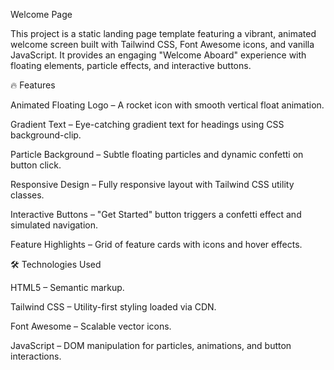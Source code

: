 Welcome Page

This project is a static landing page template featuring a vibrant, animated welcome screen built with Tailwind CSS, Font Awesome icons, and vanilla JavaScript. It provides an engaging "Welcome Aboard" experience with floating elements, particle effects, and interactive buttons.

🔥 Features

Animated Floating Logo – A rocket icon with smooth vertical float animation.

Gradient Text – Eye-catching gradient text for headings using CSS background-clip.

Particle Background – Subtle floating particles and dynamic confetti on button click.

Responsive Design – Fully responsive layout with Tailwind CSS utility classes.

Interactive Buttons – "Get Started" button triggers a confetti effect and simulated navigation.

Feature Highlights – Grid of feature cards with icons and hover effects.

🛠️ Technologies Used

HTML5 – Semantic markup.

Tailwind CSS – Utility-first styling loaded via CDN.

Font Awesome – Scalable vector icons.

JavaScript – DOM manipulation for particles, animations, and button interactions.